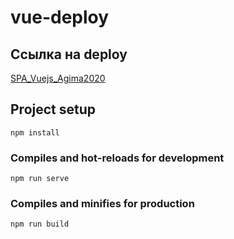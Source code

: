 # vue-deploy

## Ссылка на deploy
[SPA_Vuejs_Agima2020](https://shishovka.github.io/vue-deploy/)


## Project setup
```
npm install
```

### Compiles and hot-reloads for development
```
npm run serve
```

### Compiles and minifies for production
```
npm run build
```
